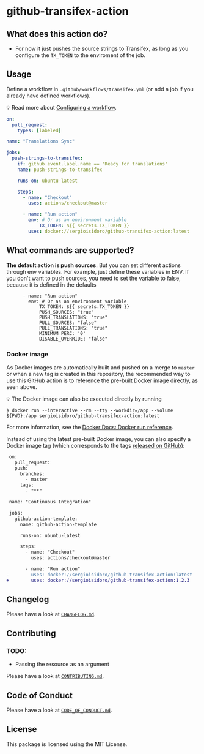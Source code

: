 # github-transifex-action

## What does this action do?

- For now it just pushes the source strings to Transifex, as long as you configure the `TX_TOKEN` to the enviroment of the job.

## Usage

Define a workflow in `.github/workflows/transifex.yml` (or add a job if you already have defined workflows).

:bulb: Read more about [Configuring a workflow](https://help.github.com/en/articles/configuring-a-workflow).

```yaml
on:
  pull_request:
    types: [labeled]

name: "Translations Sync"

jobs:
  push-strings-to-transifex:
    if: github.event.label.name == 'Ready for translations'
    name: push-strings-to-transifex

    runs-on: ubuntu-latest

    steps:
      - name: "Checkout"
        uses: actions/checkout@master

      - name: "Run action"
        env: # Or as an environment variable
            TX_TOKEN: ${{ secrets.TX_TOKEN }}
        uses: docker://sergioisidoro/github-transifex-action:latest
```


## What commands are supported?

**The default action is push sources**. But you can set different actions through env variables.
For example, just define these variables in ENV. If you don't want to push sources, you need to set the
variable to false, because it is defined in the defaults
```
      - name: "Run action"
        env: # Or as an environment variable
            TX_TOKEN: ${{ secrets.TX_TOKEN }}
            PUSH_SOURCES: "true"
            PUSH_TRANSLATIONS: "true"
            PULL_SOURCES: "false"
            PULL_TRANSLATIONS: "true"
            MINIMUM_PERC: '0'
            DISABLE_OVERRIDE: "false"
```

### Docker image

As Docker images are automatically built and pushed on a merge to `master` or when a new tag is created in this repository, the recommended way to use this GitHub action is to reference the pre-built Docker image directly, as seen above.

:bulb: The Docker image can also be executed directly by running

```
$ docker run --interactive --rm --tty --workdir=/app --volume ${PWD}:/app sergioisidoro/github-transifex-action:latest
```

For more information, see the [Docker Docs: Docker run reference](https://docs.docker.com/engine/reference/run/).

Instead of using the latest pre-built Docker image, you can also specify a Docker image tag (which corresponds to the tags [released on GitHub](https://github.com/ergebnis/github-action-template/releases)):

```diff
 on:
   pull_request:
   push:
     branches:
       - master
     tags:
       - "**"

 name: "Continuous Integration"

 jobs:
   github-action-template:
     name: github-action-template

     runs-on: ubuntu-latest

     steps:
       - name: "Checkout"
         uses: actions/checkout@master

       - name: "Run action"
-        uses: docker://sergioisidoro/github-transifex-action:latest
+        uses: docker://sergioisidoro/github-transifex-action:1.2.3
```

## Changelog

Please have a look at [`CHANGELOG.md`](CHANGELOG.md).

## Contributing


### TODO:
- Passing the resource as an argument

Please have a look at [`CONTRIBUTING.md`](.github/CONTRIBUTING.md).

## Code of Conduct

Please have a look at [`CODE_OF_CONDUCT.md`](.github/CODE_OF_CONDUCT.md).

## License

This package is licensed using the MIT License.
